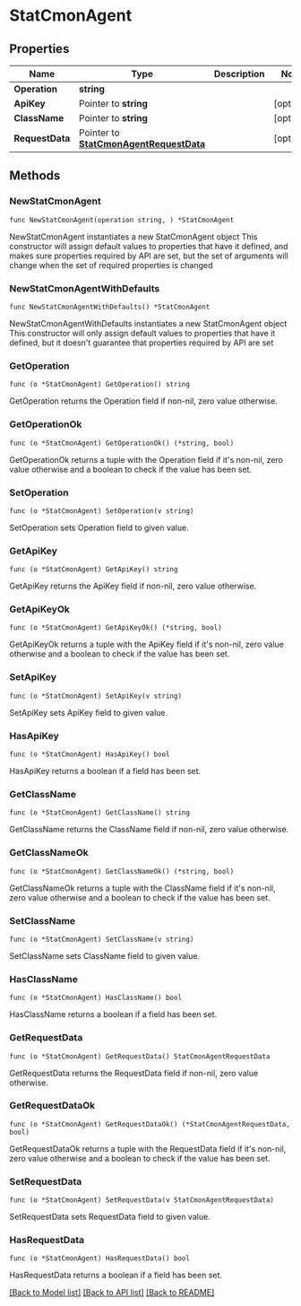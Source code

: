 # StatCmonAgent

## Properties

Name | Type | Description | Notes
------------ | ------------- | ------------- | -------------
**Operation** | **string** |  | 
**ApiKey** | Pointer to **string** |  | [optional] 
**ClassName** | Pointer to **string** |  | [optional] 
**RequestData** | Pointer to [**StatCmonAgentRequestData**](StatCmonAgentRequestData.md) |  | [optional] 

## Methods

### NewStatCmonAgent

`func NewStatCmonAgent(operation string, ) *StatCmonAgent`

NewStatCmonAgent instantiates a new StatCmonAgent object
This constructor will assign default values to properties that have it defined,
and makes sure properties required by API are set, but the set of arguments
will change when the set of required properties is changed

### NewStatCmonAgentWithDefaults

`func NewStatCmonAgentWithDefaults() *StatCmonAgent`

NewStatCmonAgentWithDefaults instantiates a new StatCmonAgent object
This constructor will only assign default values to properties that have it defined,
but it doesn't guarantee that properties required by API are set

### GetOperation

`func (o *StatCmonAgent) GetOperation() string`

GetOperation returns the Operation field if non-nil, zero value otherwise.

### GetOperationOk

`func (o *StatCmonAgent) GetOperationOk() (*string, bool)`

GetOperationOk returns a tuple with the Operation field if it's non-nil, zero value otherwise
and a boolean to check if the value has been set.

### SetOperation

`func (o *StatCmonAgent) SetOperation(v string)`

SetOperation sets Operation field to given value.


### GetApiKey

`func (o *StatCmonAgent) GetApiKey() string`

GetApiKey returns the ApiKey field if non-nil, zero value otherwise.

### GetApiKeyOk

`func (o *StatCmonAgent) GetApiKeyOk() (*string, bool)`

GetApiKeyOk returns a tuple with the ApiKey field if it's non-nil, zero value otherwise
and a boolean to check if the value has been set.

### SetApiKey

`func (o *StatCmonAgent) SetApiKey(v string)`

SetApiKey sets ApiKey field to given value.

### HasApiKey

`func (o *StatCmonAgent) HasApiKey() bool`

HasApiKey returns a boolean if a field has been set.

### GetClassName

`func (o *StatCmonAgent) GetClassName() string`

GetClassName returns the ClassName field if non-nil, zero value otherwise.

### GetClassNameOk

`func (o *StatCmonAgent) GetClassNameOk() (*string, bool)`

GetClassNameOk returns a tuple with the ClassName field if it's non-nil, zero value otherwise
and a boolean to check if the value has been set.

### SetClassName

`func (o *StatCmonAgent) SetClassName(v string)`

SetClassName sets ClassName field to given value.

### HasClassName

`func (o *StatCmonAgent) HasClassName() bool`

HasClassName returns a boolean if a field has been set.

### GetRequestData

`func (o *StatCmonAgent) GetRequestData() StatCmonAgentRequestData`

GetRequestData returns the RequestData field if non-nil, zero value otherwise.

### GetRequestDataOk

`func (o *StatCmonAgent) GetRequestDataOk() (*StatCmonAgentRequestData, bool)`

GetRequestDataOk returns a tuple with the RequestData field if it's non-nil, zero value otherwise
and a boolean to check if the value has been set.

### SetRequestData

`func (o *StatCmonAgent) SetRequestData(v StatCmonAgentRequestData)`

SetRequestData sets RequestData field to given value.

### HasRequestData

`func (o *StatCmonAgent) HasRequestData() bool`

HasRequestData returns a boolean if a field has been set.


[[Back to Model list]](../README.md#documentation-for-models) [[Back to API list]](../README.md#documentation-for-api-endpoints) [[Back to README]](../README.md)


